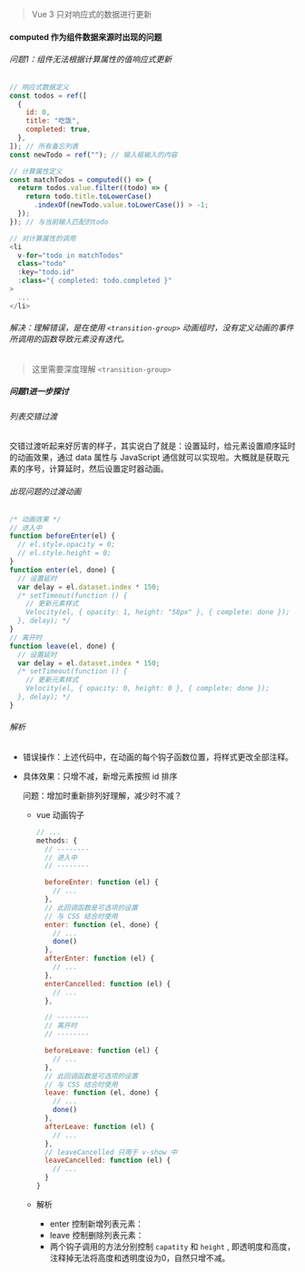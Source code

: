 > Vue 3 只对响应式的数据进行更新

#### computed 作为组件数据来源时出现的问题

###### 问题1：组件无法根据计算属性的值响应式更新

```js
// 响应式数据定义
const todos = ref([
  {
    id: 0,
    title: "吃饭",
    completed: true,
  },
]); // 所有备忘列表
const newTodo = ref(""); // 输入框输入的内容

// 计算属性定义
const matchTodos = computed(() => {
  return todos.value.filter((todo) => {
    return todo.title.toLowerCase()
      .indexOf(newTodo.value.toLowerCase()) > -1;
  });
}); // 与当前输入匹配的todo

// 对计算属性的调用
<li
  v-for="todo in matchTodos"
  class="todo"
  :key="todo.id"
  :class="{ completed: todo.completed }"
>
  ...
</li>
```

###### 解决：理解错误，是在使用 `<transition-group>` 动画组时，没有定义动画的事件所调用的函数导致元素没有迭代。



> 这里需要深度理解 `<transition-group>`

##### 问题1进一步探讨

###### 列表交错过渡

交错过渡听起来好厉害的样子，其实说白了就是：设置延时，给元素设置顺序延时的动画效果，通过 data 属性与 JavaScript 通信就可以实现啦。大概就是获取元素的序号，计算延时，然后设置定时器动画。

###### 出现问题的过渡动画

``` js
/* 动画效果 */
// 进入中
function beforeEnter(el) {
  // el.style.opacity = 0;
  // el.style.height = 0;
}
function enter(el, done) {
  // 设置延时
  var delay = el.dataset.index * 150;
  /* setTimeout(function () {
    // 更新元素样式
    Velocity(el, { opacity: 1, height: "58px" }, { complete: done });
  }, delay); */
}
// 离开时
function leave(el, done) {
  // 设置延时
  var delay = el.dataset.index * 150;
  /* setTimeout(function () {
    // 更新元素样式
    Velocity(el, { opacity: 0, height: 0 }, { complete: done });
  }, delay); */
}
```

###### 解析

* 错误操作：上述代码中，在动画的每个钩子函数位置，将样式更改全部注释。

* 具体效果：只增不减，新增元素按照 id 排序

  问题：增加时重新排列好理解，减少时不减？

  * vue 动画钩子

    ``` js
    // ...
    methods: {
      // --------
      // 进入中
      // --------
    
      beforeEnter: function (el) {
        // ...
      },
      // 此回调函数是可选项的设置
      // 与 CSS 结合时使用
      enter: function (el, done) {
        // ...
        done()
      },
      afterEnter: function (el) {
        // ...
      },
      enterCancelled: function (el) {
        // ...
      },
    
      // --------
      // 离开时
      // --------
    
      beforeLeave: function (el) {
        // ...
      },
      // 此回调函数是可选项的设置
      // 与 CSS 结合时使用
      leave: function (el, done) {
        // ...
        done()
      },
      afterLeave: function (el) {
        // ...
      },
      // leaveCancelled 只用于 v-show 中
      leaveCancelled: function (el) {
        // ...
      }
    }
    ```

  * 解析

    * enter 控制新增列表元素：
    * leave 控制删除列表元素：
    * 两个钩子调用的方法分别控制 `capatity` 和 `height` , 即透明度和高度，注释掉无法将高度和透明度设为0，自然只增不减。
